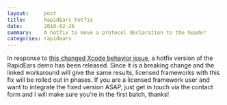 ```yaml
---
layout:     post
title:      RapidEars hotfix
date:       2018-02-26
summary:    A hotfix to move a protocol declaration to the header
categories: rapidears
---
```

In response to [this changed Xcode behavior issue](https://www.politepix.com/forums/topic/rapidearsdidreceivelivespeechhypothesis-not-firing/#post-1032229), a hotfix version of the RapidEars demo has been released. Since it is a breaking change and the linked workaround will give the same results, licensed frameworks with this fix will be rolled out in phases. If you are a licensed framework user and want to integrate the fixed version ASAP, just get in touch via the contact form and I will make sure you're in the first batch, thanks!
